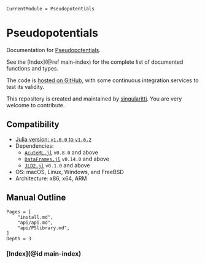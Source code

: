 ```@meta
CurrentModule = Pseudopotentials
```

# Pseudopotentials

Documentation for [Pseudopotentials](https://github.com/MineralsCloud/Pseudopotentials.jl).

See the [Index](@ref main-index) for the complete list of documented functions and types.

The code is [hosted on GitHub](https://github.com/MineralsCloud/Pseudopotentials.jl),
with some continuous integration services to test its validity.

This repository is created and maintained by [singularitti](https://github.com/singularitti).
You are very welcome to contribute.

## Compatibility

- [Julia version: `v1.0.0` to `v1.6.2`](https://julialang.org/downloads/)
- Dependencies:
  - [`AcuteML.jl`](https://github.com/aminya/AcuteML.jl) `v0.8.0` and above
  - [`DataFrames.jl`](https://github.com/JuliaData/DataFrames.jl) `v0.14.0` and above
  - [`JLD2.jl`](https://github.com/JuliaIO/JLD2.jl) `v0.1.0` and above
- OS: macOS, Linux, Windows, and FreeBSD
- Architecture: x86, x64, ARM

## Manual Outline

```@contents
Pages = [
    "install.md",
    "api/api.md",
    "api/PSlibrary.md",
]
Depth = 3
```

### [Index](@id main-index)

```@index
```
